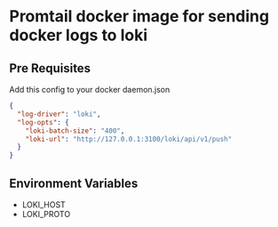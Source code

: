 # Promtail docker image for sending docker logs to loki
## Pre Requisites
Add this config to your docker daemon.json
```json
{
  "log-driver": "loki",
  "log-opts": {
    "loki-batch-size": "400",
    "loki-url": "http://127.0.0.1:3100/loki/api/v1/push"
  }
}
```

## Environment Variables

- LOKI_HOST
- LOKI_PROTO

